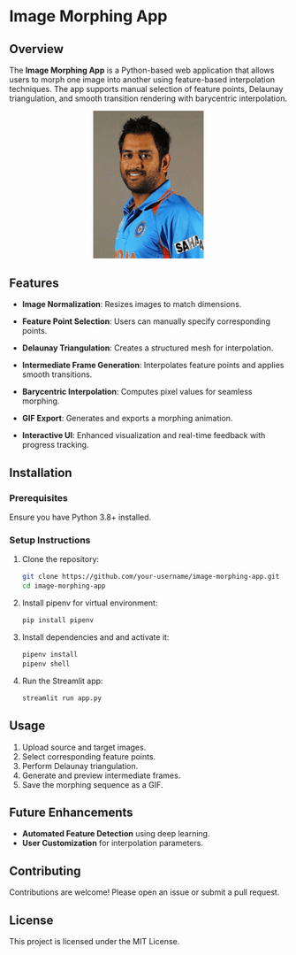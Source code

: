 # Image Morphing App

## Overview
The **Image Morphing App** is a Python-based web application that allows users to morph one image into another using feature-based interpolation techniques. The app supports manual selection of feature points, Delaunay triangulation, and smooth transition rendering with barycentric interpolation.

<p align="center">
  <img src="morphing.gif" alt="Image Morphing Example" width="200">
</p>

## Features
- **Image Normalization**: Resizes images to match dimensions.
- **Feature Point Selection**: Users can manually specify corresponding points.
- **Delaunay Triangulation**: Creates a structured mesh for interpolation.
- **Intermediate Frame Generation**: Interpolates feature points and applies smooth transitions.
- **Barycentric Interpolation**: Computes pixel values for seamless morphing.
- **GIF Export**: Generates and exports a morphing animation.

- **Interactive UI**: Enhanced visualization and real-time feedback with progress tracking.

## Installation
### Prerequisites
Ensure you have Python 3.8+ installed.

### Setup Instructions
1. Clone the repository:
   ```sh
   git clone https://github.com/your-username/image-morphing-app.git
   cd image-morphing-app
   ```
2. Install pipenv for virtual environment:
   ```sh
   pip install pipenv
   ```
3. Install dependencies and and activate it:
   ```sh
   pipenv install
   pipenv shell
   ```
4. Run the Streamlit app:
   ```sh
   streamlit run app.py
   ```

## Usage
1. Upload source and target images.
2. Select corresponding feature points.
3. Perform Delaunay triangulation.
4. Generate and preview intermediate frames.
5. Save the morphing sequence as a GIF.

## Future Enhancements
- **Automated Feature Detection** using deep learning.
- **User Customization** for interpolation parameters.

## Contributing
Contributions are welcome! Please open an issue or submit a pull request.

## License
This project is licensed under the MIT License.

